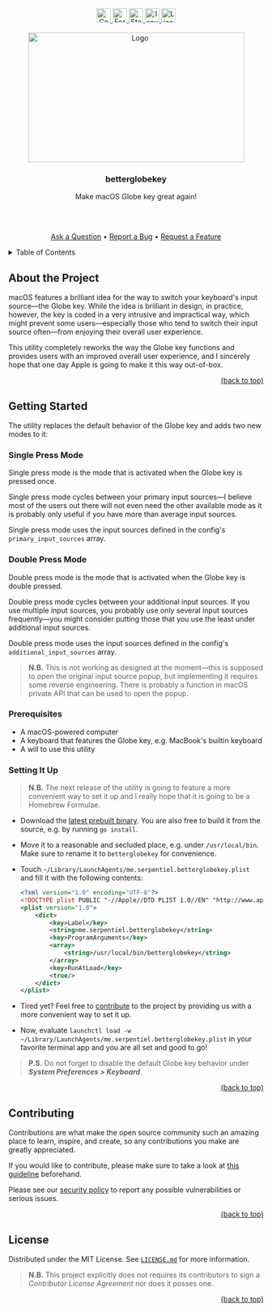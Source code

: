 <!-- markdownlint-disable -->
<div id="top"></div>

<div align="center">
  <a href="https://github.com/Serpentiel/betterglobekey/graphs/contributors">
    <img src="https://img.shields.io/github/contributors/Serpentiel/betterglobekey.svg?style=for-the-badge" alt="Contributors" height="28">
  </a>
  <a href="https://github.com/Serpentiel/betterglobekey/network/members">
    <img src="https://img.shields.io/github/forks/Serpentiel/betterglobekey.svg?style=for-the-badge" alt="Forks" height="28">
  </a>
  <a href="https://github.com/Serpentiel/betterglobekey/stargazers">
    <img src="https://img.shields.io/github/stars/Serpentiel/betterglobekey.svg?style=for-the-badge" alt="Stars" height="28">
  </a>
  <a href="https://github.com/Serpentiel/betterglobekey/issues">
    <img src="https://img.shields.io/github/issues/Serpentiel/betterglobekey.svg?style=for-the-badge" alt="Issues" height="28">
  </a>
  <a href="https://github.com/Serpentiel/betterglobekey/blob/main/LICENSE.md">
    <img src="https://img.shields.io/github/license/Serpentiel/betterglobekey.svg?style=for-the-badge" alt="License" height="28">
  </a>
  <br>
  <br>
  <a href="https://github.com/Serpentiel/betterglobekey">
    <img src="https://github.com/Serpentiel/betterglobekey/blob/repo-assets/README.md/logo.png" alt="Logo" width="427" height="256">
  </a>
  <h3>betterglobekey</h3>
  <p>Make macOS Globe key great again!</p>
  <br>
  <br>
  <p>
    <a href="https://github.com/Serpentiel/betterglobekey/issues/new?labels=question&template=01_question.md">Ask a Question</a>
    &bullet;
    <a href="https://github.com/Serpentiel/betterglobekey/issues/new?labels=bug&template=02_bug.md">Report a Bug</a>
    &bullet;
    <a href="https://github.com/Serpentiel/betterglobekey/issues/new?labels=enhancement&template=03_feature.md">Request a Feature</a>
  </p>
</div>
<details>
  <summary>Table of Contents</summary>
  <ul>
    <li>
      <a href="#about-the-project">1. About this Project</a>
    </li>
    <li>
      <a href="#getting-started">2. Getting Started</a>
      <ul>
        <li>
          <a href="#prerequisites">2.1. Prerequisites</a>
        </li>
        <li>
          <a href="#setting-it-up">2.2. Setting It Up</a>
        </li>
      </ul>
    </li>
    <li>
      <a href="#contributing">3. Contributing</a>
    </li>
    <li>
      <a href="#license">4. License</a>
    </li>
  </ul>
</details>
<!-- markdownlint-restore -->

## About the Project

macOS features a brilliant idea for the way to switch your keyboard's input source—the Globe key. While the idea is
brilliant in design, in practice, however, the key is coded in a very intrusive and impractical way, which might
prevent some users—especially those who tend to switch their input source often—from enjoying their overall user
experience.

This utility completely reworks the way the Globe key functions and provides users with an improved overall user
experience, and I sincerely hope that one day Apple is going to make it this way out-of-box.

<!-- markdownlint-disable -->
<p align="right"><a href="#top">(back to top)</a></p>
<!-- markdownlint-restore -->

## Getting Started

The utility replaces the default behavior of the Globe key and adds two new modes to it:

### Single Press Mode

Single press mode is the mode that is activated when the Globe key is pressed once.

Single press mode cycles between your primary input sources—I believe most of the users out there will not even need
the other available mode as it is probably only useful if you have more than average input sources.

Single press mode uses the input sources defined in the config's `primary_input_sources` array.

### Double Press Mode

Double press mode is the mode that is activated when the Globe key is double pressed.

Double press mode cycles between your additional input sources. If you use multiple input sources, you
probably use only several input sources frequently—you might consider putting those that you use the least under
additional input sources.

Double press mode uses the input sources defined in the config's `additional_input_sources` array.

> **N.B.** This is not working as designed at the moment—this is supposed to open the original input source popup, but
> implementing it requires some reverse engineering. There is probably a function in macOS private API that can be used
> to open the popup.

### Prerequisites

- A macOS-powered computer
- A keyboard that features the Globe key, e.g. MacBook's builtin keyboard
- A will to use this utility

### Setting It Up

> **N.B.** The next release of the utility is going to feature a more convenient way to set it up and I really hope
> that it is going to be a Homebrew Formulae.

- Download the [latest prebuilt binary](https://github.com/Serpentiel/betterglobekey/releases/latest). You are also
  free to build it from the source, e.g. by running `go install`.
- Move it to a reasonable and secluded place, e.g. under `/usr/local/bin`. Make sure to rename it to `betterglobekey`
  for convenience.
- Touch `~/Library/LaunchAgents/me.serpentiel.betterglobekey.plist` and fill it with the following contents:

  ```xml
  <?xml version="1.0" encoding="UTF-8"?>
  <!DOCTYPE plist PUBLIC "-//Apple//DTD PLIST 1.0//EN" "http://www.apple.com/DTDs/PropertyList-1.0.dtd">
  <plist version="1.0">
      <dict>
          <key>Label</key>
          <string>me.serpentiel.betterglobekey</string>
          <key>ProgramArguments</key>
          <array>
              <string>/usr/local/bin/betterglobekey</string>
          </array>
          <key>RunAtLoad</key>
          <true/>
      </dict>
  </plist>
  ```

- Tired yet? Feel free to [contribute](#contributing) to the project by providing us with a more convenient way to set
  it up.
- Now, evaluate `launchctl load -w ~/Library/LaunchAgents/me.serpentiel.betterglobekey.plist` in your favorite
  terminal app and you are all set and good to go!

> **P.S.** Do not forget to disable the default Globe key behavior under **_System Preferences > Keyboard_**.

<!-- markdownlint-disable -->
<p align="right"><a href="#top">(back to top)</a></p>
<!-- markdownlint-restore -->

## Contributing

Contributions are what make the open source community such an amazing place to learn, inspire, and create, so any
contributions you make are greatly appreciated.

If you would like to contribute, please make sure to take a look
at [this guideline](https://github.com/Serpentiel/betterglobekey/blob/main/CONTRIBUTING.md) beforehand.

Please see our [security policy](https://github.com/Serpentiel/betterglobekey/blob/main/SECURITY.md) to report any possible
vulnerabilities or serious issues.

<!-- markdownlint-disable -->
<p align="right"><a href="#top">(back to top)</a></p>
<!-- markdownlint-restore -->

## License

Distributed under the MIT License. See
[`LICENSE.md`](https://github.com/Serpentiel/betterglobekey/blob/main/LICENSE.md) for more information.

> **N.B.** This project explicitly does not requires its contributors to sign a _Contributor License Agreement_ nor does
> it posses one.

<!-- markdownlint-disable -->
<p align="right"><a href="#top">(back to top)</a></p>
<!-- markdownlint-restore -->
